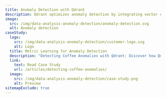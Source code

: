 ```yaml
---
title: Anomaly Detection with Qdrant
description: Qdrant optimizes anomaly detection by integrating vector embeddings for nuanced data analysis. It supports dissimilarity, diversity searches, and advanced anomaly detection techniques, enhancing applications from cybersecurity to finance with precise, efficient data insights.
image:
  src: /img/data-analysis-anomaly-detection/anomaly-detection.svg
  alt: Anomaly detection
caseStudy:
  logo:
    src: /img/data-analysis-anomaly-detection/customer-logo.svg
    alt: Logo
  title: Metric Learning for Anomaly Detection
  description: "Detecting Coffee Anomalies with Qdrant: Discover how Qdrant can be used for anomaly detection in green coffee quality control, transforming the industry's approach to sorting and classification."
  link:
    text: Read Case Study
    url: /articles/detecting-coffee-anomalies/
  image:
    src: /img/data-analysis-anomaly-detection/case-study.png
    alt: Preview
sitemapExclude: true
---
```


